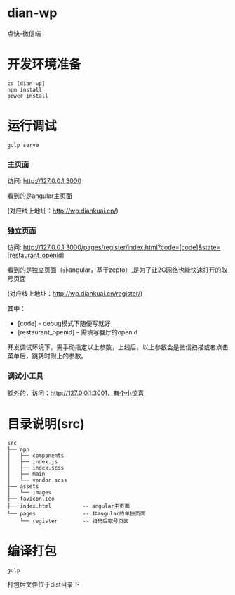 # dian-wp
点快-微信端

# 开发环境准备

```
cd [dian-wp]
npm install
bower install
```

# 运行调试

```
gulp serve
```

### 主页面
访问: http://127.0.0.1:3000

看到的是angular主页面

(对应线上地址：http://wp.diankuai.cn/)


### 独立页面
访问: http://127.0.0.1:3000/pages/register/index.html?code=[code]&state=[restaurant_openid]

看到的是独立页面（非angular，基于zepto）,是为了让2G网络也能快速打开的取号页面 

(对应线上地址：http://wp.diankuai.cn/register/)

其中：
* [code] - debug模式下随便写就好
* [restaurant_openid] - 需填写餐厅的openid

开发调试环境下，需手动指定以上参数，上线后，以上参数会是微信扫描或者点击菜单后，跳转时附上的参数。

### 调试小工具
额外的，访问：http://127.0.0.1:3001，有个小惊喜

# 目录说明(src)

```
src
├── app
│   ├── components
│   ├── index.js
│   ├── index.scss
│   ├── main
│   └── vendor.scss
├── assets
│   └── images
├── favicon.ico
├── index.html          -- angular主页面
└── pages               -- 非angular的单独页面
    └── register        -- 扫码后取号页面
```


# 编译打包

```
gulp
```

打包后文件位于dist目录下
